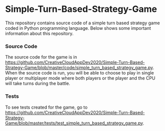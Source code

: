 # Simple-Turn-Based-Strategy-Game
This repository contains source code of a simple turn based strategy game coded in Python programming language. Below shows some important information about this repository.

### Source Code

The source code for the game is in https://github.com/CreativeCloudAppDev2020/Simple-Turn-Based-Strategy-Game/blob/master/code/simple_turn_based_strategy_game.py. 
When the source code is run, you will be able to choose to play in single player or multiplayer mode where both players or the player and the CPU will take turns
during the battle.


### Tests

To see tests created for the game, go to https://github.com/CreativeCloudAppDev2020/Simple-Turn-Based-Strategy-Game/blob/master/tests/test_simple_turn_based_strategy_game.py.

